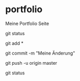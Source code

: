 # portfolio
Meine Portfolio Seite



git status

<!-- Alle Datein werden hinzugefügt -->
git add *
<!-- local pushen -->
git commit -m "Meine Änderung"
<!-- push online -->
git push -u origin master

git status